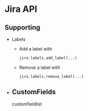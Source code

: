 # Jira API

## Supporting

- Labels
    - Add a label with
      ```python
      jira.labels.add_label(...)
      ```

    - Remove a label with
      ```python
      jira.labels.remove_label(...)
      ```
- CustomFields
    -
    customfieldlist
